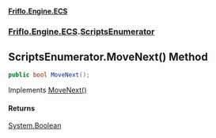 #### [Friflo.Engine.ECS](index.md#'index')
### [Friflo.Engine.ECS](Friflo.Engine.ECS.md#'Friflo.Engine.ECS').[ScriptsEnumerator](ScriptsEnumerator.md#'Friflo.Engine.ECS.ScriptsEnumerator')

## ScriptsEnumerator.MoveNext() Method

```csharp
public bool MoveNext();
```

Implements [MoveNext()](https://docs.microsoft.com/en-us/dotnet/api/System.Collections.IEnumerator.MoveNext#'System.Collections.IEnumerator.MoveNext')

#### Returns
[System.Boolean](https://docs.microsoft.com/en-us/dotnet/api/System.Boolean#'System.Boolean')